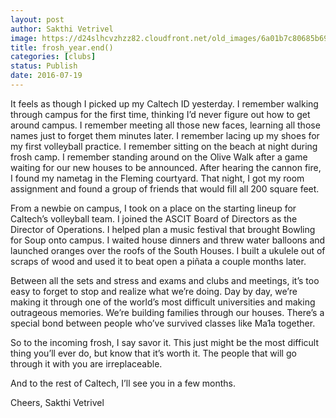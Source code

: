 ```yaml
---
layout: post
author: Sakthi Vetrivel
image: https://d24slhcvzhzz82.cloudfront.net/old_images/6a01b7c80685b6970b01b7c879a926970b-pi.jpg
title: frosh_year.end()
categories: [clubs]
status: Publish
date: 2016-07-19
---
```


It feels as though I picked up my Caltech ID yesterday. I remember walking through campus for the first time, thinking I’d never figure out how to get around campus. I remember meeting all those new faces, learning all those names just to forget them minutes later. I remember lacing up my shoes for my first volleyball practice. I remember sitting on the beach at night during frosh camp. I remember standing around on the Olive Walk after a game waiting for our new houses to be announced. After hearing the cannon fire, I found my nametag in the Fleming courtyard. That night, I got my room assignment and found a group of friends that would fill all 200 square feet.

From a newbie on campus, I took on a place on the starting lineup for Caltech’s volleyball team. I joined the ASCIT Board of Directors as the Director of Operations. I helped plan a music festival that brought Bowling for Soup onto campus. I waited house dinners and threw water balloons and launched oranges over the roofs of the South Houses. I built a ukulele out of scraps of wood and used it to beat open a piñata a couple months later.

Between all the sets and stress and exams and clubs and meetings, it’s too easy to forget to stop and realize what we’re doing. Day by day, we’re making it through one of the world’s most difficult universities and making outrageous memories. We’re building families through our houses. There’s a special bond between people who’ve survived classes like Ma1a together.

So to the incoming frosh, I say savor it. This just might be the most difficult thing you’ll ever do, but know that it’s worth it. The people that will go through it with you are irreplaceable.

And to the rest of Caltech, I’ll see you in a few months.

Cheers,
Sakthi Vetrivel


